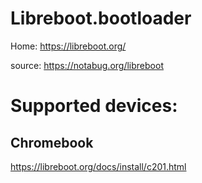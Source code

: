 # Libreboot.bootloader
Home: https://libreboot.org/

source: https://notabug.org/libreboot

# Supported devices:
## Chromebook
https://libreboot.org/docs/install/c201.html
